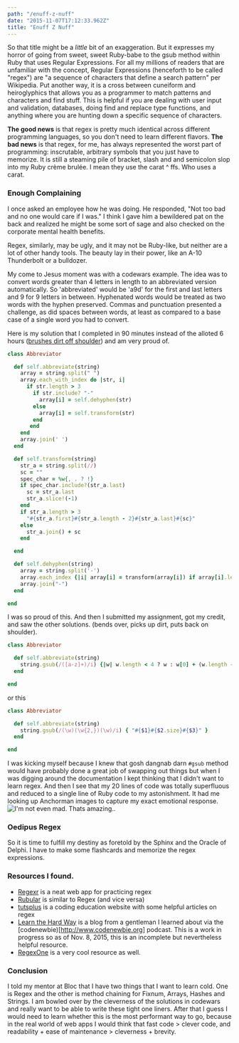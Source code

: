 ```yaml
---
path: "/enuff-z-nuff"
date: "2015-11-07T17:12:33.962Z"
title: "Enuff Z Nuff"
---
```


So that title might be a *little* bit of an exaggeration.  But it expresses my horror of going from sweet, sweet Ruby-babe to the gsub method within Ruby that uses Regular Expressions. For all my millions of readers that are unfamiliar with the concept, Regular Expressions (henceforth to be called "regex") are "a sequence of characters that define a search pattern" per Wikipedia. Put another way, it is a cross between cuneiform and heiroglyphics that allows you as a programmer to match patterns and characters and find stuff. This is helpful if you are dealing with user input and validation, databases, doing find and replace type functions, and anything where you are hunting down a specific sequence of characters.

**The good news** is that regex is pretty much identical across different programming languages, so you don't need to learn different flavors. **The bad news** is that regex, for me, has always represented the worst part of programming: inscrutable, arbitrary symbols that you just have to memorize. It is still a steaming pile of bracket, slash and and semicolon slop into my Ruby crème brulée. I mean they use the carat ^ ffs. Who uses a carat.

### Enough Complaining
I once asked an employee how he was doing. He responded, "Not too bad and no one would care if I was." I think I gave him a bewildered pat on the back and realized he might be some sort of sage and also checked on the corporate mental health benefits.

Regex, similarly, may be ugly, and it may not be Ruby-like, but neither are a lot of other handy tools. The beauty lay in their power, like an A-10 Thunderbolt or a bulldozer.

My come to Jesus moment was with a codewars example. The idea was to convert words greater than 4 letters in length to an abbreviated version automatically. So 'abbreviated' would be 'a9d' for the first and last letters and 9 for 9 letters in between. Hyphenated words would be treated as two words with the hyphen preserved. Commas and punctuation presented a challenge, as did spaces between words, at least as compared to a base case of a single word you had to convert.

Here is my solution that I completed in 90 minutes instead of the alloted 6 hours ([brushes dirt off shoulder](https://www.youtube.com/watch?v=Oz_-VaTHpc8)) and am very proud of.

```ruby
class Abbreviator

  def self.abbreviate(string)
    array = string.split(" ")
    array.each_with_index do |str, i|
      if str.length > 3
        if str.include? "-"
          array[i] = self.dehyphen(str)
        else
          array[i] = self.transform(str)
        end
       end
    end
    array.join(' ')
  end

  def self.transform(string)
    str_a = string.split(//)
    sc = ""
    spec_char = %w{, . ? !}
    if spec_char.include?(str_a.last)
      sc = str_a.last
      str_a.slice!(-1)
    end
    if str_a.length > 3
      "#{str_a.first}#{str_a.length - 2}#{str_a.last}#{sc}"
    else
      str_a.join() + sc
    end

  end

  def self.dehyphen(string)
    array = string.split('-')
    array.each_index {|i| array[i] = transform(array[i]) if array[i].length > 3}
    array.join("-")
  end

end
```

I was so proud of this. And then I submitted my assignment, got my credit, and saw the other solutions. (bends over, picks up dirt, puts back on shoulder).

```ruby
class Abbreviator

  def self.abbreviate(string)
    string.gsub(/([a-z]+)/i) {|w| w.length < 4 ? w : w[0] + (w.length - 2).to_s + w[-1]}
  end

end
```

or this

```ruby
class Abbreviator

  def self.abbreviate(string)
    string.gsub(/(\w)(\w{2,})(\w)/i) { "#{$1}#{$2.size}#{$3}" }
  end

end
```

I was kicking myself because I knew that gosh dangnab darn ```#gsub``` method would have probably done a great job of swapping out things but when I was digging around the documentation I kept thinking that I didn't want to learn regex. And then I see that my 20 lines of code was totally superfluous and reduced to a single line of Ruby code to my astonishment. It had me looking up Anchorman images to capture my exact emotional response.
![I'm not even mad. Thats amazing.](http://e.lvme.me/l2fdwg1.jpg).

### Oedipus Regex
So it is time to fulfill my destiny as foretold by the Sphinx and the Oracle of Delphi.  I have to make some flashcards and memorize the regex expressions.

### Resources I found.
* [Regexr](http://regexr.com) is a neat web app for practicing regex
* [Rubular](http://rubular.com) is similar to Regex (and vice versa)
* [tutsplus](http://code.tutsplus.com/categories/regular-expressions) is a coding education website with some helpful articles on regex
* [Learn the Hard Way](http://regex.learncodethehardway.org/book/) is a blog from a gentleman I learned about via the [codenewbie)[http://www.codenewbie.org] podcast. This is a work in progress so as of Nov. 8, 2015, this is an incomplete but nevertheless helpful resource.
* [RegexOne](http://regexone.com) is a very cool resource as well.

### Conclusion
I told my mentor at Bloc that I have two things that I want to learn cold. One is Regex and the other is method chaining for Fixnum, Arrays, Hashes and Strings. I am bowled over by the cleverness of the solutions in codewars and really want to be able to write these tight one liners. After that I guess I would need to learn whether this is the most performant way to go, because in the real world of web apps I would think that fast code > clever code, and readability + ease of maintenance > cleverness + brevity.
